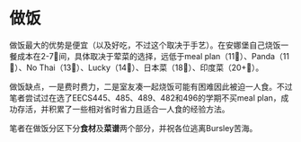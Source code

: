 # 做饭

做饭最大的优势是便宜（以及好吃，不过这个取决于手艺）。在安娜堡自己烧饭一餐成本在2-7🔪间，具体取决于荤菜的选择，远低于meal plan（11🔪）、Panda（11🔪）、No Thai（13🔪）、Lucky（14🔪）、日本菜（18🔪）、印度菜（20+🔪）。

做饭缺点，一是费时费力，二是室友凑一起烧饭可能有困难因此被迫一人食。不过笔者尝试过在选了EECS445、485、489、482和496的学期不买meal plan，成功存活，并积累了一些相对省时省力且适合一人食的经验方法。

笔者在做饭分区下分**食材**及**菜谱**两个部分，并祝各位逃离Bursley苦海。
